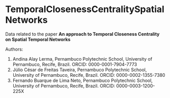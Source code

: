 # TemporalClosenessCentralitySpatialNetworks
Data related to the paper **An approach to Temporal Closeness Centrality on Spatial Temporal Networks**

Authors: 
1) Andina Alay Lerma, Pernambuco Polytechnic School, University of Pernambuco, Recife, Brazil. ORCID: 0000-0001-7904-7773
2) Júlio César de Freitas Taveira, Pernambuco Polytechnic School, University of Pernambuco, Recife, Brazil. ORCID: 0000-0002-1355-7380
3) Fernando Buarque de Lima Neto, Pernambuco Polytechnic School, University of Pernambuco, Recife, Brazil. ORCID: 0000-0003-1200-225X


